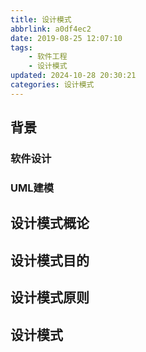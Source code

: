 ```yaml
---
title: 设计模式
abbrlink: a0df4ec2
date: 2019-08-25 12:07:10
tags:
    - 软件工程
    - 设计模式
updated: 2024-10-28 20:30:21categories: 设计模式
---
```


## 背景
### 软件设计
### UML建模

## 设计模式概论
## 设计模式目的
## 设计模式原则
## 设计模式
## 
